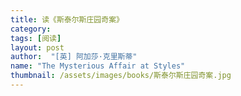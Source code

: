 ```yaml
---
title: 读《斯泰尔斯庄园奇案》 
category:  
tags: [阅读]  
layout: post  
author:  "[英] 阿加莎·克里斯蒂"
name: "The Mysterious Affair at Styles"
thumbnail: /assets/images/books/斯泰尔斯庄园奇案.jpg
---
```


